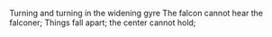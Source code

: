 Turning and turning in the widening gyre
The falcon cannot hear the falconer;
Things fall apart; the center cannot hold;